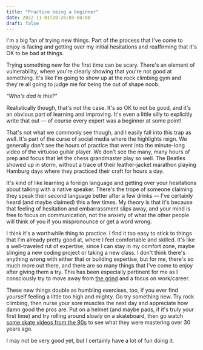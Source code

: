 ```yaml
---
title: "Practice being a beginner"
date: 2022-11-01T20:28:03-04:00
draft: false
---
```


I'm a big fan of trying new things. Part of the process that I've come to enjoy
is facing and getting over my initial hesitations and reaffirming that it's OK
to be bad at things.

Trying something new for the first time can be scary. There's an element of
vulnerability, where you're clearly showing that you're not good at something.
It's like I'm going to show up at the rock climbing gym and they're all going to
judge me for being the out of shape noob.

_"Who's dad is this?"_

Realistically though, that's not the case. It's _so_ OK to not be good, and it's
an obvious part of learning and improving. It's even a little silly to
explicitly write that out — of course every expert was a beginner at some point!

That's not what we commonly see though, and I easily fall into this trap as
well. It's part of the curse of social media where the highlights reign. We
generally don't see the hours of practice that went into the minute-long video
of the virtuoso guitar player. We don't see the many, many hours of prep and
focus that let the chess grandmaster play so well. The Beatles showed up in
storm, without a trace of their leather-jacket marathon playing Hamburg days
where they practiced their craft for hours a day.

It's kind of like learning a foreign language and getting over your hesitations
about talking with a native speaker. There's the trope of someone claiming they
speak their second language better after a few drinks — I've certainly heard
(and maybe claimed) this a few times. My theory is that it's because that
feeling of hesitation and embarrassment slips away, and your mind is free to
focus on communication, not the anxiety of what the other people will think of
you if you mispronounce or get a word wrong.

I think it's a worthwhile thing to practice. I find it too easy to stick to
things that I'm already pretty good at, where I feel comfortable and skilled.
It's like a well-traveled rut of expertise, since I can stay in my comfort zone,
maybe slinging a new coding project or taking a new class. I don't think there's
anything wrong with either that or building expertise, but for me, there's so
much more out there, and there are so many things that I've come to enjoy after
giving them a try. This has been especially pertinent for me as I consciously
try to move away from [the grind](/posts/mscs/) and a focus on work/career.

These new things double as humbling exercises, too, if you ever find yourself
feeling a little too high and mighty. Go try something new. Try rock climbing,
then nurse your sore muscles the next day and appreciate how damn good the pros
are. Put on a helmet (and maybe pads, if it's truly your first time) and try
rolling around slowly on a skateboard, then go watch
[some skate videos from the 90s](https://www.youtube.com/watch?v=gizM-PuVnY0) to
see what they were mastering over 30 years ago.

I may not be very good yet, but I certainly have a lot of fun doing it.
